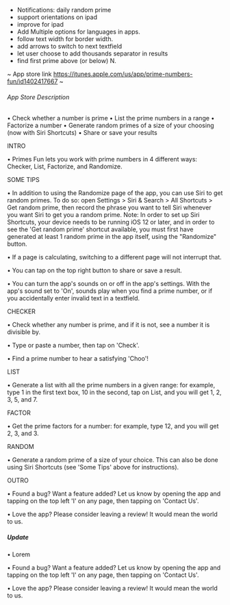 - Notifications: daily random prime
- support orientations on ipad
- improve for ipad
- Add Multiple options for languages in apps.
- follow text width for border width.
- add arrows to switch to next textfield
- let user choose to add thousands separator in results
- find first prime above (or below) N.

~
App store link https://itunes.apple.com/us/app/prime-numbers-fun/id1402417667
~
###### App Store Description
• Check whether a number is prime
• List the prime numbers in a range
• Factorize a number
• Generate random primes of a size of your choosing (now with Siri Shortcuts)
• Share or save your results


INTRO

• Primes Fun lets you work with prime numbers in 4 different ways: Checker, List, Factorize, and Randomize.


SOME TIPS

 • In addition to using the Randomize page of the app, you can use Siri to get random primes. To do so: open Settings > Siri & Search > All Shortcuts > Get random prime, then record the phrase you want to tell Siri whenever you want Siri to get you a random prime.
Note: In order to set up Siri Shortcuts, your device needs to be running iOS 12 or later, and in order to see the 'Get random prime' shortcut available, you must first have generated at least 1 random prime in the app itself, using the "Randomize" button.

• If a page is calculating, switching to a different page will not interrupt that.

• You can tap on the top right button to share or save a result.

• You can turn the app's sounds on or off in the app's settings. With the app's sound set to 'On', sounds play when you find a prime number, or if you accidentally enter invalid text in a textfield.

CHECKER

• Check whether any number is prime, and if it is not, see a number it is divisible by.

• Type or paste a number, then tap on 'Check'.

• Find a prime number to hear a satisfying 'Choo'!


LIST

• Generate a list with all the prime numbers in a given range: for example, type 1 in the first text box, 10 in the second, tap on List, and you will get 1, 2, 3, 5, and 7.


FACTOR

• Get the prime factors for a number: for example, type 12, and you will get 2, 3, and 3.


RANDOM

• Generate a random prime of a size of your choice. This can also be done using Siri Shortcuts (see 'Some Tips' above for instructions).


OUTRO

• Found a bug? Want a feature added? Let us know by opening the app and tapping on the top left 'I' on any page, then tapping on 'Contact Us'.

• Love the app? Please consider leaving a review! It would mean the world to us.


##### Update

• Lorem

• Found a bug? Want a feature added? Let us know by opening the app and tapping on the top left 'I' on any page, then tapping on 'Contact Us'.

• Love the app? Please consider leaving a review! It would mean the world to us.